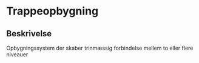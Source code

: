 # Trappeopbygning

## Beskrivelse

Opbygningssystem der skaber trinmæssig forbindelse mellem to eller flere niveauer
